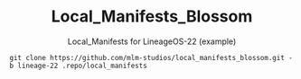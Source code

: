 <h1 align="center" id="title">Local_Manifests_Blossom</h1>
<p align="center" id="description">Local_Manifests for LineageOS-22 (example) </p>

```
git clone https://github.com/mlm-studios/local_manifests_blossom.git -b lineage-22 .repo/local_manifests
```

